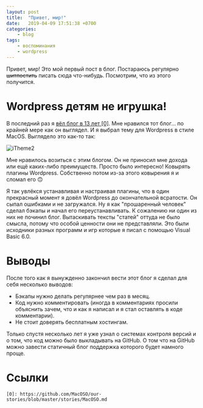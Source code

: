 ```yaml
---
layout: post
title:	"Привет, мир!"
date:	2019-04-09 17:51:38 +0700
categories:
    - blog
tags:
    - воспоминания
    - wordpress
---
```


Привет, мир! Это мой первый пост в блог. Постараюсь регулярно ~~шитпостить~~ писать сюда что-нибудь. Посмотрим, что из этого получится.  

# Wordpress детям не игрушка!

В последний раз я [вёл блог в 13 лет \[0\]][0]. Мне нравился тот блог... по крайней мере как он выглядел. И я выбрал тему для Wordpress в стиле MacOS. Выглядело это как-то так:  

![iTheme2](http://macoso.blur.tech/images/posts/2019/hello-world/1.jpg)  

Мне нравилось возиться с этим блогом. Он не приносил мне дохода или ещё каких-либо преимуществ. Просто было интересно! Ковырять плагины Wordpress. Собственно потом из-за этого ковырения я и сломал его 🙃  

Я так увлёкся устанавливая и настраивая плагины, что в один прекрасный момент я довёл Wordpress до окончательной всратости. Он сыпал ошибками и не загружался. Ну я как "прошаренный человек" сделал бэкапы и начал его переустанавливать. К сожалению ни один из них не починил блог. Вытаскивать тексты "статей" оттуда не было смысла, потому что особой ценности они не представляли. Это были исходники разных программ и игр которые я писал с помощью Visual Basic 6.0.  

# Выводы

После того как я вынужденно закончил вести этот блог я сделал для себя несколько выводов:
- Бэкапы нужно делать регулярнее чем раз в месяц.
- Код нужно комментировать (иногда в комментариях просили объяснить зачем, что и как я написал и я стал оставлять в коде комментарии).
- Не стоит доверять бесплатным хостингам.  

Только спустя несколько лет я уже узнал о системах контроля версий и о том, что код можно было выкладывать на GitHub. О том что на GitHub можно завести статичный блог поддержка которого будет намного проще.

# Ссылки

~~~
[0]: https://github.com/MacOSO/our-stories/blob/master/stories/MacOSO.md
~~~

[0]: https://github.com/MacOSO/our-stories/blob/master/stories/MacOSO.md